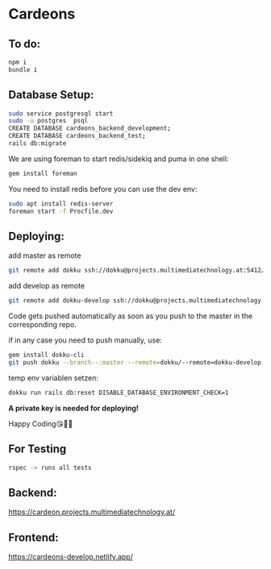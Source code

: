 # Cardeons

## To do:
```sh
npm i
bundle i
```

## Database Setup:
```sh
sudo service postgresql start
sudo -u postgres  psql
CREATE DATABASE cardeons_backend_development;
CREATE DATABASE cardeons_backend_test;
rails db:migrate
```
We are using foreman to start redis/sidekiq and puma in one shell:
```sh
gem install foreman
```

You need to install redis before you can use the dev env:

```sh
sudo apt install redis-server 
foreman start -f Procfile.dev
```

## Deploying:

add master as remote
```sh
git remote add dokku ssh://dokku@projects.multimediatechnology.at:5412/cardeon
```

add develop as remote
```sh
git remote add dokku-develop ssh://dokku@projects.multimediatechnology.at:5412/cardeon-develop
```

Code gets pushed automatically as soon as you push to the master in the corresponding repo.

if in any case you need to push manually, use:

```sh
gem install dokku-cli
git push dokku --branch--:master --remote=dokku/--remote=dokku-develop
```

temp env variablen setzen:
```sh
dokku run rails db:reset DISABLE_DATABASE_ENVIRONMENT_CHECK=1
```

**A private key is needed for deploying!**


Happy Coding😘👩‍💻


## For Testing
```sh 
rspec -> runs all tests
```

## Backend: 

https://cardeon.projects.multimediatechnology.at/

## Frontend: 

https://cardeons-develop.netlify.app/